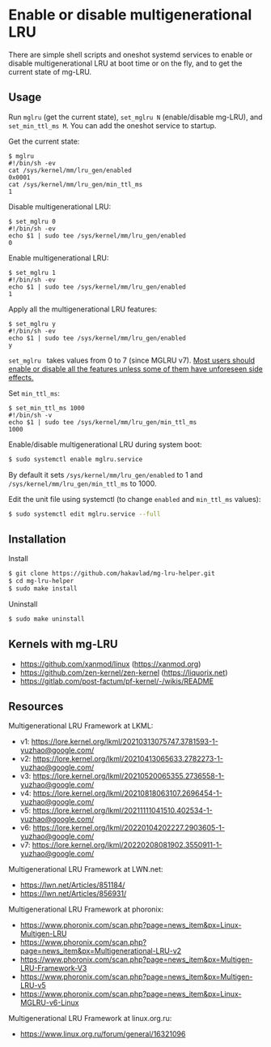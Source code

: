 
# Enable or disable multigenerational LRU

There are simple shell scripts and oneshot systemd services to enable or disable multigenerational LRU at boot time or on the fly, and to get the current state of mg-LRU.

## Usage

Run `mglru` (get the current state), `set_mglru N` (enable/disable mg-LRU), and `set_min_ttl_ms M`. You can add the oneshot service to startup.

Get the current state:
```
$ mglru
#!/bin/sh -ev
cat /sys/kernel/mm/lru_gen/enabled
0x0001
cat /sys/kernel/mm/lru_gen/min_ttl_ms
1
```

Disable multigenerational LRU:
```
$ set_mglru 0
#!/bin/sh -ev
echo $1 | sudo tee /sys/kernel/mm/lru_gen/enabled
0
```

Enable multigenerational LRU:
```
$ set_mglru 1
#!/bin/sh -ev
echo $1 | sudo tee /sys/kernel/mm/lru_gen/enabled
1
```

Apply all the multigenerational LRU features:

```
$ set_mglru y
#!/bin/sh -ev
echo $1 | sudo tee /sys/kernel/mm/lru_gen/enabled
y
```

`set_mglru ` takes values from 0 to 7 (since MGLRU v7). [Most users should enable or disable all the features unless some of them have unforeseen side effects.](https://lore.kernel.org/linux-mm/20220208081902.3550911-13-yuzhao@google.com/#iZ31Documentation:admin-guide:mm:multigen_lru.rst)

Set `min_ttl_ms`:
```
$ set_min_ttl_ms 1000
#!/bin/sh -v
echo $1 | sudo tee /sys/kernel/mm/lru_gen/min_ttl_ms
1000
```

Enable/disable multigenerational LRU during system boot:
```bash
$ sudo systemctl enable mglru.service
```
By default it sets `/sys/kernel/mm/lru_gen/enabled` to 1 and `/sys/kernel/mm/lru_gen/min_ttl_ms` to 1000.

Edit the unit file using systemctl (to change `enabled` and `min_ttl_ms` values):
```bash
$ sudo systemctl edit mglru.service --full
```

## Installation

Install
```bash
$ git clone https://github.com/hakavlad/mg-lru-helper.git
$ cd mg-lru-helper
$ sudo make install
```

Uninstall
```bash
$ sudo make uninstall
```

## Kernels with mg-LRU

- https://github.com/xanmod/linux (https://xanmod.org)
- https://github.com/zen-kernel/zen-kernel (https://liquorix.net)
- https://gitlab.com/post-factum/pf-kernel/-/wikis/README

## Resources

Multigenerational LRU Framework at LKML:
- v1: https://lore.kernel.org/lkml/20210313075747.3781593-1-yuzhao@google.com/
- v2: https://lore.kernel.org/lkml/20210413065633.2782273-1-yuzhao@google.com/
- v3: https://lore.kernel.org/lkml/20210520065355.2736558-1-yuzhao@google.com/
- v4: https://lore.kernel.org/lkml/20210818063107.2696454-1-yuzhao@google.com/
- v5: https://lore.kernel.org/lkml/20211111041510.402534-1-yuzhao@google.com/
- v6: https://lore.kernel.org/lkml/20220104202227.2903605-1-yuzhao@google.com/
- v7: https://lore.kernel.org/lkml/20220208081902.3550911-1-yuzhao@google.com/

Multigenerational LRU Framework at LWN.net:
- https://lwn.net/Articles/851184/
- https://lwn.net/Articles/856931/

Multigenerational LRU Framework at phoronix:
- https://www.phoronix.com/scan.php?page=news_item&px=Linux-Multigen-LRU
- https://www.phoronix.com/scan.php?page=news_item&px=Multigenerational-LRU-v2
- https://www.phoronix.com/scan.php?page=news_item&px=Multigen-LRU-Framework-V3
- https://www.phoronix.com/scan.php?page=news_item&px=Multigen-LRU-v5
- https://www.phoronix.com/scan.php?page=news_item&px=Linux-MGLRU-v6-Linux

Multigenerational LRU Framework at linux.org.ru:
- https://www.linux.org.ru/forum/general/16321096


